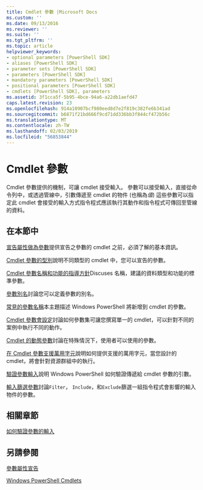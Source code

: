 ```yaml
---
title: Cmdlet 參數 |Microsoft Docs
ms.custom: ''
ms.date: 09/13/2016
ms.reviewer: ''
ms.suite: ''
ms.tgt_pltfrm: ''
ms.topic: article
helpviewer_keywords:
- optional parameters [PowerShell SDK]
- aliases [PowerShell SDK]
- parameter sets [PowerShell SDK]
- parameters [PowerShell SDK]
- mandatory parameters [PowerShell SDK]
- positional parameters [PowerShell SDK]
- cmdlets [PowerShell SDK], parameters
ms.assetid: 3f1cca5f-5b95-4bce-94a6-a22db1aefd47
caps.latest.revision: 23
ms.openlocfilehash: 914a10907bcf980eed8d7e2f819c382fe6b341ad
ms.sourcegitcommit: b6871f21bd666f9cd71dd336bb3f844cf472b56c
ms.translationtype: MT
ms.contentlocale: zh-TW
ms.lasthandoff: 02/03/2019
ms.locfileid: "56853844"
---
```

# <a name="cmdlet-parameters"></a>Cmdlet 參數

Cmdlet 參數提供的機制，可讓 cmdlet 接受輸入。 參數可以接受輸入，直接從命令列中，或透過管線中，引數傳遞至 cmdlet 的物件 (也稱為*值*) 這些參數可以指定此 cmdlet 會接受的輸入方式指令程式應該執行其動作和指令程式可傳回至管線的資料。

## <a name="in-this-section"></a>在本節中

[宣告屬性做為參數](./declaring-properties-as-parameters.md)提供宣告之參數的 cmdlet 之前，必須了解的基本資訊。

[Cmdlet 參數的型別](./types-of-cmdlet-parameters.md)說明不同類型的 cmdlet 中，您可以宣告的參數。

[Cmdlet 參數名稱和功能的指導方針](./standard-cmdlet-parameter-names-and-types.md)Discuses 名稱，建議的資料類型和功能的標準參數。

[參數別名](./parameter-aliases.md)討論您可以定義參數的別名。

[常見的參數名稱](./common-parameter-names.md)本主題描述 Windows PowerShell 將新增到 cmdlet 的參數。

[Cmdlet 參數會設定](./cmdlet-parameter-sets.md)討論如何參數集可讓您撰寫單一的 cmdlet，可以針對不同的案例中執行不同的動作。

[Cmdlet 的動態參數](./cmdlet-dynamic-parameters.md)討論在特殊情況下，使用者可以使用的參數。

[在 Cmdlet 參數支援萬用字元](./supporting-wildcard-characters-in-cmdlet-parameters.md)說明如何提供支援的萬用字元，當您設計的 cmdlet，將會針對資源群組中的執行。

[驗證參數輸入](./validating-parameter-input.md)說明 Windows PowerShell 如何驗證傳遞給 cmdlet 參數的引數。

[輸入篩選參數](./input-filter-parameters.md)討論`Filter`， `Include`，和`Exclude`篩選一組指令程式會影響的輸入物件的參數。

## <a name="related-sections"></a>相關章節

[如何驗證參數的輸入](./how-to-validate-parameter-input.md)

## <a name="see-also"></a>另請參閱

[參數屬性宣告](./parameter-attribute-declaration.md)

[Windows PowerShell Cmdlets](./cmdlet-overview.md)
